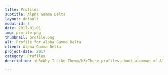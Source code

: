 ```yaml
---
title: Profiles
subtitle: Alpha Gamma Delta
layout: default
modal-id: 5
date: 2017-01-01
img: profile.png
thumbnail: profile.png
alt: Profile for Alpha Gamma Delta
client: Alpha Gamma Delta
project-date: 2017
category: Profiles
description: <h3>Why I Like Them</h3>These profiles about alumnae of Alpha Gamma Delta, an international women’s fraternity,were a great way to combine head and heart in a story. Each woman had a practical action she undertook for personal, professional, and altruistic reasons. Finding each of those elements, as well as learning more about the women as individuals, made this a joyful process.<br><br><a class="btn btn btn-primary" href="https://drive.google.com/file/d/1yJqvhj1b7h9Xbq79h84WvoiiCH-Wdh4T/view?usp=sharing" target="_">See It Here</a>

---
```

